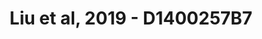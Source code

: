 ---
title: Liu et al, 2019 - D1400257B7
layout: osd-exhibit
paper: config-liu-2019
figure: D1400257B7
---